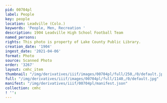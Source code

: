 ```yaml
---
pid: 00704pl
label: People
key: people
location: Leadville (Colo.)
keywords: 'People, Men, Recreation '
description: 1904 Leadville High School Football Team
named_persons: 
rights: This photo is property of Lake County Public Library.
creation_date: '1904'
ingest_date: '2021-04-06'
format: Photo
source: Scanned Photo
order: '3267'
layout: cmhc_item
thumbnail: "/img/derivatives/iiif/images/00704pl/full/250,/0/default.jpg"
full: "/img/derivatives/iiif/images/00704pl/full/1140,/0/default.jpg"
manifest: "/img/derivatives/iiif/00704pl/manifest.json"
collection: cmhc
! '': 
---
```

